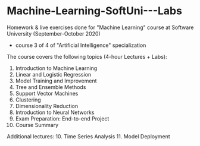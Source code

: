 # Machine-Learning-SoftUni---Labs

Homework & live exercises done for "Machine Learning" course at Software University (September-October 2020) 
- course 3 of 4 of "Artificial Intelligence" specialization

The course covers the following topics (4-hour Lectures + Labs):

1.	Introduction to Machine Learning
2.	Linear and Logistic Regression
3.	Model Training and Improvement
4.	Tree and Ensemble Methods
5.	Support Vector Machines
6.	Clustering
7.	Dimensionality Reduction
8.  Introduction to Neural Networks
8.	Exam Preparation: End-to-end Project
9.	Course Summary

Additional lectures:
10. Time Series Analysis
11. Model Deployment
